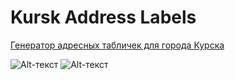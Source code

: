 # Kursk Address Labels

[Генератор адресных табличек для города Курска](https://yri066.github.io/Kursk_Address_Labels/)


![Alt-текст](https://github.com/yri066/Kursk_Address_Labels/blob/master/photo/IMG_20230128_151411__01.jpg?raw=true "Пример адресной таблички")
![Alt-текст](https://github.com/yri066/Kursk_Address_Labels/blob/master/photo/IMG_20211016_130341.jpg?raw=true "Пример адресной таблички")
